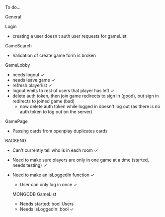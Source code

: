 To do...


General 


Login
- creating a user doesn't auth user requests for gameList

GameSearch
- Validation of create game form is broken

GameLobby
- needs logout ✓
- needs leave game ✓
- refresh playerlist ✓
- logout emits to rest of users that player has left ✓
- delete auth token, then join game redirects to sign in (good), but sign in redirects to joined game (bad)
  - now delete auth token while logged in doesn't log out (as there is no auth token to log out on the server)

GamePage

- Passing cards from openplay duplicates cards

BACKEND

- Can't currently tell who is in each room ✓
- Need to make sure players are only in one game at a time (started, needs testing) ✓
- Need to make an isLoggedIn function ✓
  - User can only log in once ✓


  MONGODB
    GameList
    - Needs started: bool
    Users
    - Needs isLoggedIn: bool ✓